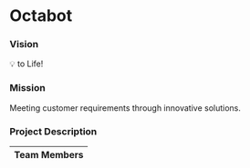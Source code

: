 # Octabot

### Vision
:bulb: to Life!
    
### Mission 
Meeting customer requirements through innovative solutions.

### Project Description 

| **Team Members** |
| -----------------------|
